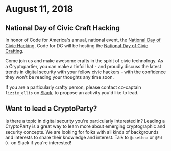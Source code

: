 # August 11, 2018
## National Day of Civic Craft Hacking
In honor of Code for America's annual, national event, the [National Day of Civic Hacking](https://www.codeforamerica.org/national-day-of-civic-hacking), Code for DC will be hosting the [National Day of Civic Crafting](https://www.meetup.com/Code-for-DC/events/253072346/).

Come join us and make awesome crafts in the spirit of civic technology. As a Cryptopartier, you can make a tinfoil hat - and proudly discuss the latest trends in digital security with your fellow civic hackers - with the confidence they won't be reading your thoughts any time soon.

If you are a particularly crafty person, please contact co-captain `lizzie_ellis` on [Slack](https://codefordc.slack.com), to propose an activity you'd like to lead.

## Want to lead a CryptoParty?
Is there a topic in digital security you're particularly interested in? Leading a CryptoParty is a great way to learn more about emerging cryptographic and security concepts. We are looking for folks with all kinds of backgrounds and interests to share their knowledge and interest. Talk to `@csethna` or `@Ed O.` on Slack if you're interested!
